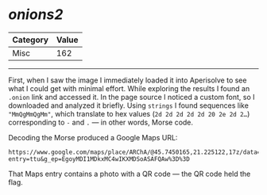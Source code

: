 # _onions2_

Category | Value
-- | --
Misc | 162

***

First, when I saw the image I immediately loaded it into Aperisolve to see what I could get with minimal effort.
While exploring the results I found an `.onion` link and accessed it. In the page source I noticed a custom font, so I downloaded and analyzed it briefly. Using `strings` I found sequences like `"MmQgMmQgMm"`, which translate to hex values (`2d 2d 2d 2d 2d 20 2e 2d 2…`) corresponding to `-` and `.` — in other words, Morse code.

Decoding the Morse produced a Google Maps URL:

```
https://www.google.com/maps/place/ARChA/@45.7450165,21.225122,17z/data=!4m16!1m9!3m8!1s0x47455d9b87725af1:0x7a82191592d97493!2sARChA!8m2!3d45.7450165!4d21.2277023!9m1!1b1!16s%2Fg%2F11vbtv2ys4!3m5!1s0x47455d9b87725af1:0x7a82191592d97493!8m2!3d45.7450165!4d21.2277023!16s%2Fg%2F11vbtv2ys4?entry=ttu&g_ep=EgoyMDI1MDkxMC4wIKXMDSoASAFQAw%3D%3D
```

That Maps entry contains a photo with a QR code — the QR code held the flag.
